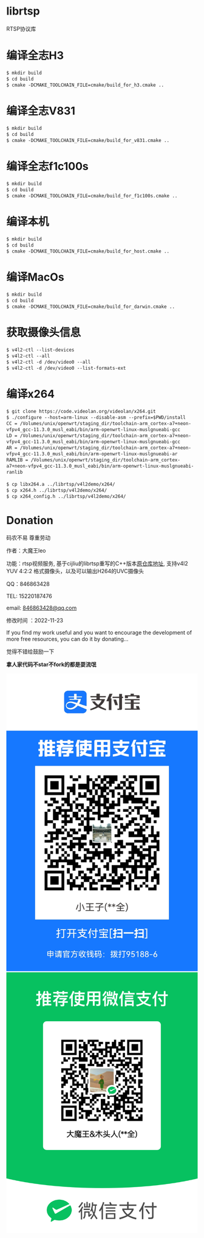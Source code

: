# librtsp  
RTSP协议库

# 编译全志H3
```
$ mkdir build
$ cd build
$ cmake -DCMAKE_TOOLCHAIN_FILE=cmake/build_for_h3.cmake ..
```
# 编译全志V831
```
$ mkdir build
$ cd build
$ cmake -DCMAKE_TOOLCHAIN_FILE=cmake/build_for_v831.cmake ..
```

# 编译全志f1c100s
```
$ mkdir build
$ cd build
$ cmake -DCMAKE_TOOLCHAIN_FILE=cmake/build_for_f1c100s.cmake ..
```
# 编译本机
```
$ mkdir build
$ cd build
$ cmake -DCMAKE_TOOLCHAIN_FILE=cmake/build_for_host.cmake ..
```
# 编译MacOs
```
$ mkdir build
$ cd build
$ cmake -DCMAKE_TOOLCHAIN_FILE=cmake/build_for_darwin.cmake ..
```
# 获取摄像头信息
```
$ v4l2-ctl --list-devices
$ v4l2-ctl --all
$ v4l2-ctl -d /dev/video0 --all
$ v4l2-ctl -d /dev/video0 --list-formats-ext
```

# 编译x264
```
$ git clone https://code.videolan.org/videolan/x264.git
$ ./configure --host=arm-linux --disable-asm --prefix=$PWD/install
CC = /Volumes/unix/openwrt/staging_dir/toolchain-arm_cortex-a7+neon-vfpv4_gcc-11.3.0_musl_eabi/bin/arm-openwrt-linux-muslgnueabi-gcc
LD = /Volumes/unix/openwrt/staging_dir/toolchain-arm_cortex-a7+neon-vfpv4_gcc-11.3.0_musl_eabi/bin/arm-openwrt-linux-muslgnueabi-gcc
AR = /Volumes/unix/openwrt/staging_dir/toolchain-arm_cortex-a7+neon-vfpv4_gcc-11.3.0_musl_eabi/bin/arm-openwrt-linux-muslgnueabi-ar
RAMLIB = /Volumes/unix/openwrt/staging_dir/toolchain-arm_cortex-a7+neon-vfpv4_gcc-11.3.0_musl_eabi/bin/arm-openwrt-linux-muslgnueabi-ranlib

$ cp libx264.a ../librtsp/v4l2demo/x264/
$ cp x264.h ../librtsp/v4l2demo/x264/
$ cp x264_config.h ../librtsp/v4l2demo/x264/
```

# Donation

码农不易 尊重劳动

作者：大魔王leo

功能：rtsp视频服务, 基于cijliu的librtsp重写的C++版本[原仓库地址](https://github.com/cijliu/librtsp.git), 支持v4l2 YUV 4:2:2 格式摄像头，以及可以输出H264的UVC摄像头

QQ：846863428

TEL: 15220187476

email: 846863428@qq.com

修改时间 ：2022-11-23

If you find my work useful and you want to encourage the development of more free resources, you can do it by donating…

觉得不错给鼓励一下

**拿人家代码不star不fork的都是耍流氓**

![alipay](docs/alipay.jpg)
![wechat](docs/wechat.png)
